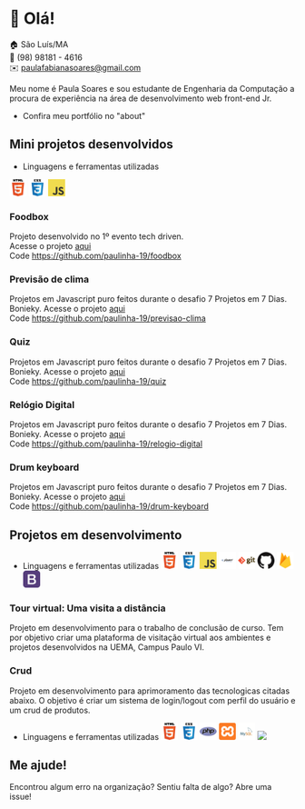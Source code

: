 # 👋 Olá!

:house:   São Luís/MA <br>
:iphone:   (98) 98181 - 4616 <br>
:envelope:  paulafabianasoares@gmail.com

Meu nome é Paula Soares e sou estudante de Engenharia da Computação a procura de experiência na área de desenvolvimento web front-end Jr. <br>
- Confira meu portfólio no "about"

## Mini projetos desenvolvidos
- Linguagens e ferramentas utilizadas

<code><img height="30" src="https://raw.githubusercontent.com/github/explore/80688e429a7d4ef2fca1e82350fe8e3517d3494d/topics/html/html.png"></code>
<code><img height="30" src="https://raw.githubusercontent.com/github/explore/80688e429a7d4ef2fca1e82350fe8e3517d3494d/topics/css/css.png"></code>
<code><img height="30" src="https://raw.githubusercontent.com/github/explore/80688e429a7d4ef2fca1e82350fe8e3517d3494d/topics/javascript/javascript.png"></code>

### Foodbox
Projeto desenvolvido no 1º evento tech driven. <br>
Acesse o projeto [aqui](https://paulinha-19.github.io/foodbox/) <br>
Code https://github.com/paulinha-19/foodbox

### Previsão de clima
Projetos em Javascript puro feitos durante o desafio 7 Projetos em 7 Dias. Bonieky.
Acesse o projeto [aqui](https://paulinha-19.github.io/previsao-clima/) <br>
Code https://github.com/paulinha-19/previsao-clima

### Quiz
Projetos em Javascript puro feitos durante o desafio 7 Projetos em 7 Dias. Bonieky.
Acesse o projeto [aqui](https://paulinha-19.github.io/quiz/) <br>
Code https://github.com/paulinha-19/quiz

### Relógio Digital
Projetos em Javascript puro feitos durante o desafio 7 Projetos em 7 Dias. Bonieky.
Acesse o projeto [aqui](https://paulinha-19.github.io/relogio-digital/)  <br>
Code https://github.com/paulinha-19/relogio-digital

### Drum keyboard
Projetos em Javascript puro feitos durante o desafio 7 Projetos em 7 Dias. Bonieky.
Acesse o projeto [aqui](https://paulinha-19.github.io/drum-keyboard/) <br>
Code https://github.com/paulinha-19/drum-keyboard

## Projetos em desenvolvimento
- Linguagens e ferramentas utilizadas
<code><img height="30" src="https://raw.githubusercontent.com/github/explore/80688e429a7d4ef2fca1e82350fe8e3517d3494d/topics/html/html.png"></code>
<code><img height="30" src="https://raw.githubusercontent.com/github/explore/80688e429a7d4ef2fca1e82350fe8e3517d3494d/topics/css/css.png"></code>
<code><img height="30" src="https://raw.githubusercontent.com/github/explore/80688e429a7d4ef2fca1e82350fe8e3517d3494d/topics/javascript/javascript.png"></code>
<code><img height="30" src="https://raw.githubusercontent.com/github/explore/80688e429a7d4ef2fca1e82350fe8e3517d3494d/topics/jquery/jquery.png"></code>
<code><img height="30" src="https://raw.githubusercontent.com/github/explore/80688e429a7d4ef2fca1e82350fe8e3517d3494d/topics/git/git.png"></code>
<code><img height="30" src="https://raw.githubusercontent.com/github/explore/78df643247d429f6cc873026c0622819ad797942/topics/github/github.png"></code>
<code><img height="30" src="https://raw.githubusercontent.com/github/explore/80688e429a7d4ef2fca1e82350fe8e3517d3494d/topics/firebase/firebase.png"></code>
<code><img height="30" src="https://raw.githubusercontent.com/github/explore/80688e429a7d4ef2fca1e82350fe8e3517d3494d/topics/bootstrap/bootstrap.png"></code>


### Tour virtual: Uma visita a distância
Projeto em desenvolvimento para o trabalho de conclusão de curso. Tem por objetivo criar uma plataforma de visitação virtual aos ambientes e projetos desenvolvidos na UEMA, Campus Paulo VI. 


### Crud 
Projeto em desenvolvimento para aprimoramento das tecnologicas citadas abaixo. O objetivo é criar um sistema de login/logout com perfil do usuário e um crud de produtos. 
- Linguagens e ferramentas utilizadas
<code><img height="30" src="https://raw.githubusercontent.com/github/explore/80688e429a7d4ef2fca1e82350fe8e3517d3494d/topics/html/html.png"></code>
<code><img height="30" src="https://raw.githubusercontent.com/github/explore/80688e429a7d4ef2fca1e82350fe8e3517d3494d/topics/css/css.png"></code>
<code><img height="30" src="https://raw.githubusercontent.com/github/explore/80688e429a7d4ef2fca1e82350fe8e3517d3494d/topics/php/php.png"></code>
<code><img height="30" src="https://raw.githubusercontent.com/github/explore/80688e429a7d4ef2fca1e82350fe8e3517d3494d/topics/xampp/xampp.png"></code>
<code><img height="30" src="https://raw.githubusercontent.com/github/explore/80688e429a7d4ef2fca1e82350fe8e3517d3494d/topics/mysql/mysql.png"></code>
<code><img height="30" src="https://raw.githubusercontent.com/github/explore/80688e429a7d4ef2fca1e82350fe8e3517d3494d/topics/phpmyadmin/phpmyadmin.png"></code>

## Me ajude!
Encontrou algum erro na organização? Sentiu falta de algo? Abre uma issue! <br>
